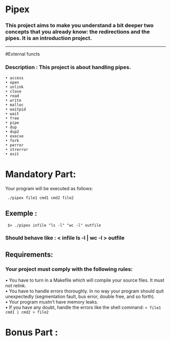 # Pipex
### This project aims to make you understand a bit deeper two concepts that you already know: the redirections and the pipes. It is an introduction project.
<hr>
#External functs

### Description : This project is about handling pipes.
```
• access
• open
• unlink
• close
• read
• write
• malloc
• waitpid
• wait
• free
• pipe
• dup
• dup2
• execve
• fork
• perror
• strerror
• exit
```
# Mandatory Part:
Your program will be executed as follows:
```
 ./pipex file1 cmd1 cmd2 file2
```
## Exemple :
```
 $> ./pipex infile "ls -l" "wc -l" outfile
 ```
 ### Should behave like : < infile ls -l | wc -l > outfile
## Requirements:
### Your project must comply with the following rules:
   • You have to turn in a Makefile which will compile your source files. It must not relink. <br>
   • You have to handle errors thoroughly. In no way your program should quit unexpectedly (segmentation fault, bus error, double free, and so forth).<br>
   • Your program mustn’t have memory leaks.<br>
   • If you have any doubt, handle the errors like the shell command: ```< file1 cmd1 | cmd2 > file2 ```<br>
# Bonus Part :
